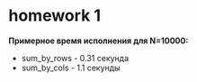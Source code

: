 # homework 1
**Примерное время исполнения для N=10000:**
- sum_by_rows - 0.31 секунда
- sum_by_cols - 1.1 секунды 
